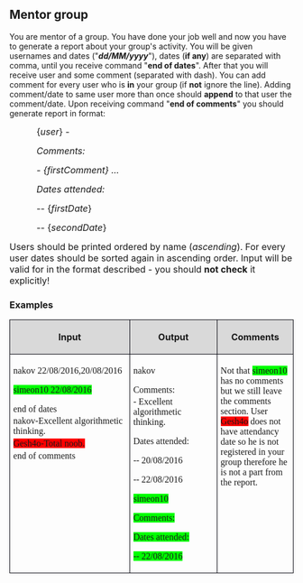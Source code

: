 <H2 LANG="bg-BG" CLASS="western"><SPAN LANG="en-US">Mentor group</SPAN></H2>

<P STYLE="margin-top: 0.06in">You are mentor of a group. You have
done your job well and now you have to generate a report about your
group's activity. You will be given usernames and dates
(&quot;<I><B>dd/MM/yyyy</B></I>&quot;), dates (<B>if any</B>) are
separated with comma, until you receive command &quot;<B>end of
dates</B>&quot;. After that you will receive user and some comment
(separated with dash). You can add comment for every user who is <B>in</B>
your group<B> </B>(if <B>not</B> ignore the line). Adding
comment/date to same user more than once should <B>append</B> to that
user the comment/date. Upon receiving command &quot;<B>end of
comments</B>&quot; you should generate report in format:</P>
<P STYLE="text-indent: 0.5in; margin-top: 0.06in"><FONT SIZE=3>{</FONT><FONT SIZE=3><I>user</I></FONT><FONT SIZE=3>}
-</FONT></P>
<P STYLE="text-indent: 0.5in; margin-top: 0.06in"><FONT SIZE=3><I>Comments:</I></FONT></P>
<P STYLE="text-indent: 0.5in; margin-top: 0.06in"><FONT SIZE=3><I>-
{firstComment} …</I></FONT></P>
<P STYLE="text-indent: 0.5in; margin-top: 0.06in"><FONT SIZE=3><I>Dates
attended:</I></FONT></P>
<P STYLE="text-indent: 0.5in; margin-top: 0.06in"><FONT SIZE=3>--
{</FONT><FONT SIZE=3><I>firstDate</I></FONT><FONT SIZE=3>}</FONT></P>
<P STYLE="text-indent: 0.5in; margin-top: 0.06in"><FONT SIZE=3>--
{</FONT><FONT SIZE=3><I>secondDate</I></FONT><FONT SIZE=3>}</FONT></P>
<P STYLE="margin-top: 0.06in"><FONT SIZE=3>Users should be printed
ordered by name (</FONT><FONT SIZE=3><I>ascending</I></FONT><FONT SIZE=3>).
For every user dates should be sorted again in ascending order. Input
will be valid for in the format described - you should </FONT><FONT SIZE=3><B>not
check</B></FONT><FONT SIZE=3> it explicitly!</FONT></P>
<H3 CLASS="western">Examples</H3>
<TABLE WIDTH=693 CELLPADDING=4 CELLSPACING=0>
	<COL WIDTH=271>
	<COL WIDTH=222>
	<COL WIDTH=175>
	<TR>
		<TD WIDTH=271 HEIGHT=9 BGCOLOR="#d9d9d9" STYLE="border: 1px solid #00000a; padding-top: 0.04in; padding-bottom: 0.04in; padding-left: 0.06in; padding-right: 0.06in">
			<P ALIGN=CENTER><B>Input</B></P>
		</TD>
		<TD WIDTH=222 BGCOLOR="#d9d9d9" STYLE="border: 1px solid #00000a; padding-top: 0.04in; padding-bottom: 0.04in; padding-left: 0.06in; padding-right: 0.06in">
			<P ALIGN=CENTER><B>Output</B></P>
		</TD>
		<TD WIDTH=175 VALIGN=TOP BGCOLOR="#d9d9d9" STYLE="border: 1px solid #00000a; padding-top: 0.04in; padding-bottom: 0.04in; padding-left: 0.06in; padding-right: 0.06in">
			<P ALIGN=CENTER><B>Comments</B></P>
		</TD>
	</TR>
	<TR VALIGN=TOP>
		<TD WIDTH=271 HEIGHT=27 STYLE="border: 1px solid #00000a; padding-top: 0.04in; padding-bottom: 0.04in; padding-left: 0.06in; padding-right: 0.06in">
			<P STYLE="margin-bottom: 0in"><FONT FACE="Consolas, serif">nakov
			22/08/2016,20/08/2016</FONT></P>
			<P STYLE="margin-bottom: 0in"><FONT FACE="Consolas, serif"><SPAN STYLE="background: #00ff00">simeon10
			22/08/2016</SPAN></FONT></P>
			<P STYLE="margin-bottom: 0in"><FONT FACE="Consolas, serif">end of
			dates</FONT></P>
			<P STYLE="margin-top: 0.04in; margin-bottom: 0in"><FONT FACE="Consolas, serif">nakov-Excellent
			algorithmetic thinking.</FONT></P>
			<P STYLE="margin-top: 0.04in; margin-bottom: 0in"><FONT FACE="Consolas, serif"><SPAN STYLE="background: #ff0000">Gesh4o-Total
			noob.</SPAN></FONT></P>
			<P STYLE="margin-top: 0.04in"><FONT FACE="Consolas, serif">end of
			comments</FONT></P>
		</TD>
		<TD WIDTH=222 STYLE="border: 1px solid #00000a; padding-top: 0.04in; padding-bottom: 0.04in; padding-left: 0.06in; padding-right: 0.06in">
			<P STYLE="margin-bottom: 0in"><FONT FACE="Consolas, serif">nakov</FONT></P>
			<P STYLE="margin-bottom: 0in"><FONT FACE="Consolas, serif">Comments:</FONT></P>
			<P STYLE="margin-top: 0.04in; margin-bottom: 0in"><FONT FACE="Consolas, serif">-
			</FONT><FONT FACE="Consolas, serif">Excellent algorithmetic
			thinking.</FONT></P>
			<P STYLE="margin-bottom: 0in"><FONT FACE="Consolas, serif">Dates
			attended:</FONT></P>
			<P STYLE="margin-bottom: 0in"><FONT FACE="Consolas, serif">--
			</FONT><FONT FACE="Consolas, serif">20/08/2016</FONT></P>
			<P STYLE="margin-bottom: 0in"><FONT FACE="Consolas, serif">--
			22/08/2016</FONT></P>
			<P STYLE="margin-bottom: 0in"><FONT FACE="Consolas, serif"><SPAN STYLE="background: #00ff00">simeon10</SPAN></FONT></P>
			<P STYLE="margin-bottom: 0in"><FONT FACE="Consolas, serif"><SPAN STYLE="background: #00ff00">Comments:</SPAN></FONT></P>
			<P STYLE="margin-bottom: 0in"><FONT FACE="Consolas, serif"><SPAN STYLE="background: #00ff00">Dates
			attended:</SPAN></FONT></P>
			<P><FONT FACE="Consolas, serif"><SPAN STYLE="background: #00ff00">--
			22/08/2016</SPAN></FONT></P>
		</TD>
		<TD WIDTH=175 STYLE="border: 1px solid #00000a; padding-top: 0.04in; padding-bottom: 0.04in; padding-left: 0.06in; padding-right: 0.06in">
			<P><FONT FACE="Consolas, serif">Not that </FONT><FONT FACE="Consolas, serif"><SPAN STYLE="background: #00ff00">simeon10</SPAN></FONT><FONT FACE="Consolas, serif">
			has no comments but we still leave the comments section. User
			</FONT><FONT FACE="Consolas, serif"><SPAN STYLE="background: #ff0000">Gesh4o</SPAN></FONT><FONT FACE="Consolas, serif">
			does not have attendancy date so he is not registered in your
			group therefore he is not a part from the report.</FONT></P>
		</TD>
	</TR>
</TABLE>